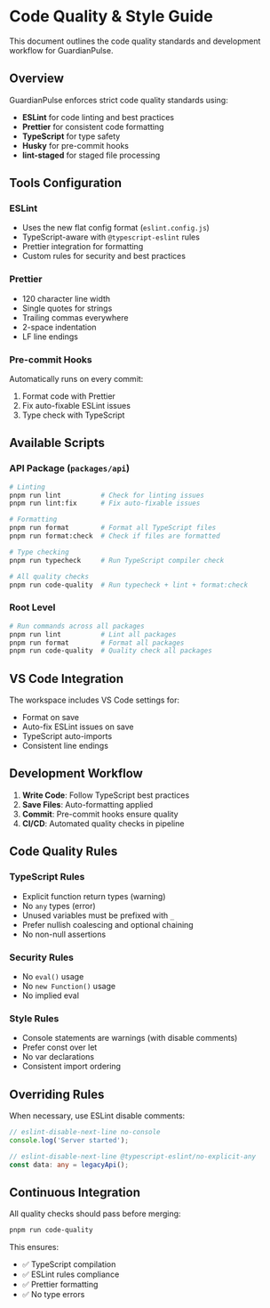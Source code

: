 # Code Quality & Style Guide

This document outlines the code quality standards and development workflow for GuardianPulse.

## Overview

GuardianPulse enforces strict code quality standards using:
- **ESLint** for code linting and best practices
- **Prettier** for consistent code formatting
- **TypeScript** for type safety
- **Husky** for pre-commit hooks
- **lint-staged** for staged file processing

## Tools Configuration

### ESLint
- Uses the new flat config format (`eslint.config.js`)
- TypeScript-aware with `@typescript-eslint` rules
- Prettier integration for formatting
- Custom rules for security and best practices

### Prettier
- 120 character line width
- Single quotes for strings
- Trailing commas everywhere
- 2-space indentation
- LF line endings

### Pre-commit Hooks
Automatically runs on every commit:
1. Format code with Prettier
2. Fix auto-fixable ESLint issues
3. Type check with TypeScript

## Available Scripts

### API Package (`packages/api`)
```bash
# Linting
pnpm run lint          # Check for linting issues
pnpm run lint:fix      # Fix auto-fixable issues

# Formatting
pnpm run format        # Format all TypeScript files
pnpm run format:check  # Check if files are formatted

# Type checking
pnpm run typecheck     # Run TypeScript compiler check

# All quality checks
pnpm run code-quality  # Run typecheck + lint + format:check
```

### Root Level
```bash
# Run commands across all packages
pnpm run lint          # Lint all packages
pnpm run format        # Format all packages
pnpm run code-quality  # Quality check all packages
```

## VS Code Integration

The workspace includes VS Code settings for:
- Format on save
- Auto-fix ESLint issues on save
- TypeScript auto-imports
- Consistent line endings

## Development Workflow

1. **Write Code**: Follow TypeScript best practices
2. **Save Files**: Auto-formatting applied
3. **Commit**: Pre-commit hooks ensure quality
4. **CI/CD**: Automated quality checks in pipeline

## Code Quality Rules

### TypeScript Rules
- Explicit function return types (warning)
- No `any` types (error)
- Unused variables must be prefixed with `_`
- Prefer nullish coalescing and optional chaining
- No non-null assertions

### Security Rules
- No `eval()` usage
- No `new Function()` usage
- No implied eval

### Style Rules
- Console statements are warnings (with disable comments)
- Prefer const over let
- No var declarations
- Consistent import ordering

## Overriding Rules

When necessary, use ESLint disable comments:
```typescript
// eslint-disable-next-line no-console
console.log('Server started');

// eslint-disable-next-line @typescript-eslint/no-explicit-any
const data: any = legacyApi();
```

## Continuous Integration

All quality checks should pass before merging:
```bash
pnpm run code-quality
```

This ensures:
- ✅ TypeScript compilation
- ✅ ESLint rules compliance  
- ✅ Prettier formatting
- ✅ No type errors
